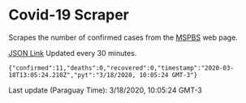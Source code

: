 # Covid-19 Scraper

Scrapes the number of confirmed cases from the [MSPBS](https://www.mspbs.gov.py/covid-19.php) web page.

[JSON Link](https://jmayalag.github.io/covid19-scrape/cases.json)
Updated every 30 minutes.
```
{"confirmed":11,"deaths":0,"recovered":0,"timestamp":"2020-03-18T13:05:24.210Z","pyt":"3/18/2020, 10:05:24 GMT-3"}
```
Last update (Paraguay Time): 3/18/2020, 10:05:24 GMT-3